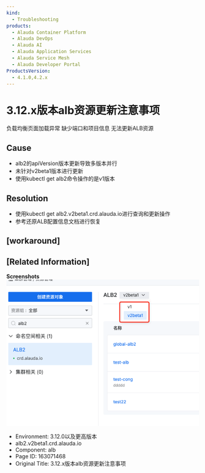 ```yaml
---
kind:
  - Troubleshooting
products:
  - Alauda Container Platform
  - Alauda DevOps
  - Alauda AI
  - Alauda Application Services
  - Alauda Service Mesh
  - Alauda Developer Portal
ProductsVersion:
  - 4.1.0,4.2.x
---
```

<!-- A type of document that involves encountering a fault, diagnosing it, performing root cause analysis, and providing solutions. -->

# 3.12.x版本alb资源更新注意事项

负载均衡页面加载异常 缺少端口和项目信息 无法更新ALB资源

## Cause
- alb2的apiVersion版本更新导致多版本并行
- 未针对v2beta1版本进行更新
- 使用kubectl get alb2命令操作的是v1版本

## Resolution
- 使用kubectl get alb2.v2beta1.crd.alauda.io进行查询和更新操作
- 参考还原ALB配置信息文档进行恢复

## [workaround]

## [Related Information]
**Screenshots**
![](assets/3-12-xban-ben-albzi-yuan-geng-xin-zhu-yi-shi-xiang/image-2023-9-19_17-51-29.png)
- Environment: 3.12.0以及更高版本
- alb2.v2beta1.crd.alauda.io
- Component: alb
- Page ID: 163071468
- Original Title: 3.12.x版本alb资源更新注意事项

